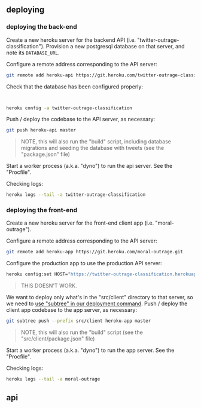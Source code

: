 
## deploying

### deploying the back-end

Create a new heroku server for the backend API (i.e. "twitter-outrage-classification"). Provision a new postgresql database on that server, and note its `DATABASE_URL`.

Configure a remote address corresponding to the API server:

```sh
git remote add heroku-api https://git.heroku.com/twitter-outrage-classification.git
```

Check that the database has been configured properly:

```sh


heroku config -a twitter-outrage-classification
```

Push / deploy the codebase to the API server, as necessary:

```sh
git push heroku-api master
```

> NOTE, this will also run the "build" script, including database migrations and seeding the database with tweets (see the "package.json" file)

Start a worker process (a.k.a. "dyno") to run the api server. See the "Procfile".

Checking logs:

```sh
heroku logs --tail -a twitter-outrage-classification
```

### deploying the front-end

Create a new heroku server for the front-end client app (i.e. "moral-outrage").

Configure a remote address corresponding to the API server:

```sh
git remote add heroku-app https://git.heroku.com/moral-outrage.git
```

Configure the production app to use the production API server:

```sh
heroku config:set HOST="https://twitter-outrage-classification.herokuapp.com" -a moral-outrage
```

> THIS DOESN'T WORK.




We want to deploy only what's in the "src/client" directory to that server, so we need to [use "subtree" in our deployment command](https://stackoverflow.com/questions/7539382/how-can-i-deploy-push-only-a-subdirectory-of-my-git-repo-to-heroku). Push / deploy the client app codebase to the app server, as necessary:

```sh
git subtree push --prefix src/client heroku-app master
```

> NOTE, this will also run the "build" script (see the "src/client/package.json" file)

Start a worker process (a.k.a. "dyno") to run the app server. See the "Procfile".

Checking logs:

```sh
heroku logs --tail -a moral-outrage
```

## api
